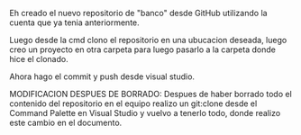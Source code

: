 Eh creado el nuevo repositorio de "banco" desde GitHub utilizando la cuenta 
que ya tenia anteriormente.

Luego desde la cmd clono el repositorio en una ubucacion deseada, luego creo un
proyecto en otra carpeta para luego pasarlo a la carpeta donde hice el clonado.

Ahora hago el commit y push desde visual studio.

MODIFICACION DESPUES DE BORRADO:
Despues de haber borrado todo el contenido del repositorio en el equipo realizo un
git:clone desde el Command Palette en Visual Studio y vuelvo a tenerlo todo, donde
realizo este cambio en el documento.